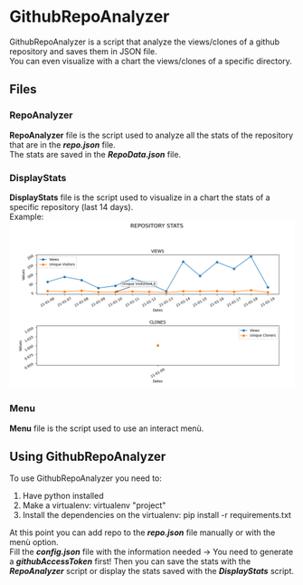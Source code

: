 # GithubRepoAnalyzer
GithubRepoAnalyzer is a script that analyze the views/clones of a github repository and saves them in JSON file. <br>
You can even visualize with a chart the views/clones of a specific directory.

## Files
### RepoAnalyzer
**RepoAnalyzer** file is the script used to analyze all the stats of the repository that are in the **_repo.json_** file. <br>
The stats are saved in the **_RepoData.json_** file.

### DisplayStats
**DisplayStats** file is the script used to visualize in a chart the stats of a specific repository (last 14 days). <br>
Example: <br>
![Stats Example](./Images/StatsExample.png)

### Menu
**Menu** file is the script used to use an interact menù.

## Using GithubRepoAnalyzer
To use GithubRepoAnalyzer you need to:
1) Have python installed
2) Make a virtualenv: virtualenv "project"
3) Install the dependencies on the virtualenv: pip install -r requirements.txt

At this point you can add repo to the **_repo.json_** file manually or with the menù option. <br>
Fill the **_config.json_** file with the information needed -> You need to generate a **_githubAccessToken_** first! 
Then you can save the stats with the **_RepoAnalyzer_** script or display the stats saved with the **_DisplayStats_** script. 

